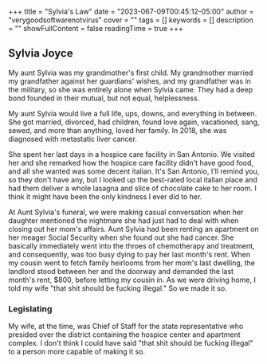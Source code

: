 +++
title = "Sylvia's Law"
date = "2023-067-09T00:45:12-05:00"
author = "verygoodsoftwarenotvirus"
cover = ""
tags = []
keywords = []
description = ""
showFullContent = false
readingTime = true
+++

## Sylvia Joyce

My aunt Sylvia was my grandmother's first child. My grandmother married my grandfather against her guardians' wishes, and my grandfather was in the military, so she was entirely alone when Sylvia came. They had a deep bond founded in their mutual, but not equal, helplessness.

My aunt Sylvia would live a full life, ups, downs, and everything in between. She got married, divorced, had children, found love again, vacationed, sang, sewed, and more than anything, loved her family. In 2018, she was diagnosed with metastatic liver cancer.

She spent her last days in a hospice care facility in San Antonio. We visited her and she remarked how the hospice care facility didn't have good food, and all she wanted was some decent italian. It's San Antonio, I'll remind you, so they don't have any, but I looked up the best-rated local italian place and had them deliver a whole lasagna and slice of chocolate cake to her room. I think it might have been the only kindness I ever did to her.

At Aunt Sylvia's funeral, we were making casual conversation when her daughter mentioned the nightmare she had just had to deal with when closing out her mom's affairs. Aunt Sylvia had been renting an apartment on her meager Social Security when she found out she had cancer. She basically immediately went into the throes of chemotherapy and treatment, and consequently, was too busy dying to pay her last month's rent. When my cousin went to fetch family heirlooms from her mom's last dwelling, the landlord stood between her and the doorway and demanded the last month's rent, $800, before letting my cousin in. As we were driving home, I told my wife "that shit should be fucking illegal." So we made it so.

### Legislating

My wife, at the time, was Chief of Staff for the state representative who presided over the district containing the hospice center and apartment complex. I don't think I could have said "that shit should be fucking illegal" to a person more capable of making it so.
